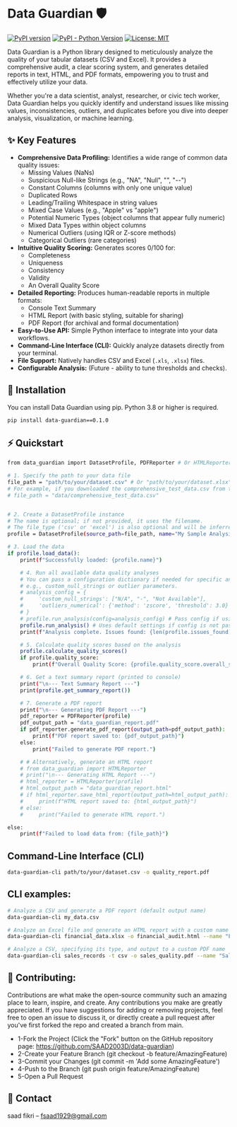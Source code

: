 # Data Guardian 🛡️

[![PyPI version](https://badge.fury.io/py/data-guardian.svg)](https://badge.fury.io/py/data-guardian)
[![PyPI - Python Version](https://img.shields.io/pypi/pyversions/data-guardian)](https://pypi.org/project/data-guardian/)
[![License: MIT](https://img.shields.io/badge/License-MIT-yellow.svg)](https://opensource.org/licenses/MIT) <!-- Update with your actual license -->
<!-- Add other badges if you have them (e.g., build status, test coverage) -->
<!-- [![Build Status](https://travis-ci.org/YOUR_USERNAME/data-guardian.svg?branch=main)](https://travis-ci.org/YOUR_USERNAME/data-guardian) -->
<!-- [![Coverage Status](https://coveralls.io/repos/github/YOUR_USERNAME/data-guardian/badge.svg?branch=main)](https://coveralls.io/github/YOUR_USERNAME/data-guardian?branch=main) -->

Data Guardian is a Python library designed to meticulously analyze the quality of your tabular datasets (CSV and Excel). It provides a comprehensive audit, a clear scoring system, and generates detailed reports in text, HTML, and PDF formats, empowering you to trust and effectively utilize your data.

Whether you're a data scientist, analyst, researcher, or civic tech worker, Data Guardian helps you quickly identify and understand issues like missing values, inconsistencies, outliers, and duplicates before you dive into deeper analysis, visualization, or machine learning.

## ✨ Key Features

*   **Comprehensive Data Profiling:** Identifies a wide range of common data quality issues:
    *   Missing Values (NaNs)
    *   Suspicious Null-like Strings (e.g., "NA", "Null", "", "--")
    *   Constant Columns (columns with only one unique value)
    *   Duplicated Rows
    *   Leading/Trailing Whitespace in string values
    *   Mixed Case Values (e.g., "Apple" vs "apple")
    *   Potential Numeric Types (object columns that appear fully numeric)
    *   Mixed Data Types within object columns
    *   Numerical Outliers (using IQR or Z-score methods)
    *   Categorical Outliers (rare categories)
*   **Intuitive Quality Scoring:** Generates scores 0/100 for:
    *   Completeness
    *   Uniqueness
    *   Consistency
    *   Validity
    *   An Overall Quality Score
*   **Detailed Reporting:** Produces human-readable reports in multiple formats:
    *   Console Text Summary
    *   HTML Report (with basic styling, suitable for sharing)
    *   PDF Report (for archival and formal documentation)
*   **Easy-to-Use API:** Simple Python interface to integrate into your data workflows.
*   **Command-Line Interface (CLI):** Quickly analyze datasets directly from your terminal.
*   **File Support:** Natively handles CSV and Excel (`.xls`, `.xlsx`) files.
*   **Configurable Analysis:** (Future - ability to tune thresholds and checks).

## 🚀 Installation

You can install Data Guardian using pip. Python 3.8 or higher is required.

```bash
pip install data-guardian==0.1.0

```
## ⚡ Quickstart
```bash 
from data_guardian import DatasetProfile, PDFReporter # Or HTMLReporter

# 1. Specify the path to your data file
file_path = "path/to/your/dataset.csv" # Or "path/to/your/dataset.xlsx"
# For example, if you downloaded the comprehensive_test_data.csv from the project:
# file_path = "data/comprehensive_test_data.csv"


# 2. Create a DatasetProfile instance
# The name is optional; if not provided, it uses the filename.
# The file_type ('csv' or 'excel') is also optional and will be inferred from the extension.
profile = DatasetProfile(source_path=file_path, name="My Sample Analysis")

# 3. Load the data
if profile.load_data():
    print(f"Successfully loaded: {profile.name}")

    # 4. Run all available data quality analyses
    # You can pass a configuration dictionary if needed for specific analyses,
    # e.g., custom_null_strings or outlier parameters.
    # analysis_config = {
    #     'custom_null_strings': ["N/A", "-", "Not Available"],
    #     'outliers_numerical': {'method': 'zscore', 'threshold': 3.0}
    # }
    # profile.run_analysis(config=analysis_config) # Pass config if using custom settings
    profile.run_analysis() # Uses default settings if config is not passed
    print(f"Analysis complete. Issues found: {len(profile.issues_found)}")

    # 5. Calculate quality scores based on the analysis
    profile.calculate_quality_scores()
    if profile.quality_score:
        print(f"Overall Quality Score: {profile.quality_score.overall_score:.2f}/100")

    # 6. Get a text summary report (printed to console)
    print("\n--- Text Summary Report ---")
    print(profile.get_summary_report())

    # 7. Generate a PDF report
    print("\n--- Generating PDF Report ---")
    pdf_reporter = PDFReporter(profile)
    pdf_output_path = "data_guardian_report.pdf"
    if pdf_reporter.generate_pdf_report(output_path=pdf_output_path):
        print(f"PDF report saved to: {pdf_output_path}")
    else:
        print("Failed to generate PDF report.")

    # # Alternatively, generate an HTML report
    # from data_guardian import HTMLReporter
    # print("\n--- Generating HTML Report ---")
    # html_reporter = HTMLReporter(profile)
    # html_output_path = "data_guardian_report.html"
    # if html_reporter.save_html_report(output_path=html_output_path):
    #     print(f"HTML report saved to: {html_output_path}")
    # else:
    #     print("Failed to generate HTML report.")

else:
    print(f"Failed to load data from: {file_path}")

``` 
## Command-Line Interface (CLI)
```bash
data-guardian-cli path/to/your/dataset.csv -o quality_report.pdf
``` 
## CLI examples:

```bash
# Analyze a CSV and generate a PDF report (default output name)
data-guardian-cli my_data.csv

# Analyze an Excel file and generate an HTML report with a custom name
data-guardian-cli financial_data.xlsx -o financial_audit.html --name "Financial Audit Q1"

# Analyze a CSV, specifying its type, and output to a custom PDF name
data-guardian-cli sales_records -t csv -o sales_quality.pdf --name "Sales Records"
``` 

## 🤝 Contributing:
Contributions are what make the open-source community such an amazing place to learn, inspire, and create. Any contributions you make are greatly appreciated.
If you have suggestions for adding or removing projects, feel free to open an issue to discuss it, or directly create a pull request after you've first forked the repo and created a branch from main.

* 1-Fork the Project (Click the "Fork" button on the GitHub repository page: https://github.com/SAAD2003D/data-guardian) 
* 2-Create your Feature Branch (git checkout -b feature/AmazingFeature)
* 3-Commit your Changes (git commit -m 'Add some AmazingFeature')
* 4-Push to the Branch (git push origin feature/AmazingFeature)
* 5-Open a Pull Request


## 📧 Contact
saad fikri  – fsaad1929@gmail.com  


